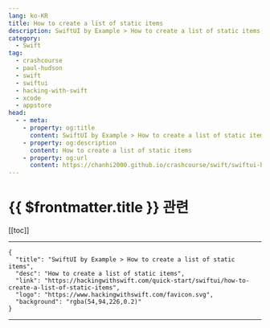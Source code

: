 ```yaml
---
lang: ko-KR
title: How to create a list of static items
description: SwiftUI by Example > How to create a list of static items
category:
  - Swift
tag: 
  - crashcourse
  - paul-hudson
  - swift
  - swiftui
  - hacking-with-swift
  - xcode
  - appstore
head:
  - - meta:
    - property: og:title
      content: SwiftUI by Example > How to create a list of static items
    - property: og:description
      content: How to create a list of static items
    - property: og:url
      content: https://chanhi2000.github.io/crashcourse/swift/swiftui-by-example/10-lists/how-to-create-a-list-of-static-items.html
---
```


# {{ $frontmatter.title }} 관련

[[toc]]

---

```component VPCard
{
  "title": "SwiftUI by Example > How to create a list of static items",
  "desc": "How to create a list of static items",
  "link": "https://hackingwithswift.com/quick-start/swiftui/how-to-create-a-list-of-static-items",
  "logo": "https://www.hackingwithswift.com/favicon.svg",
  "background": "rgba(54,94,226,0.2)"
}
```

---

<TagLinks />